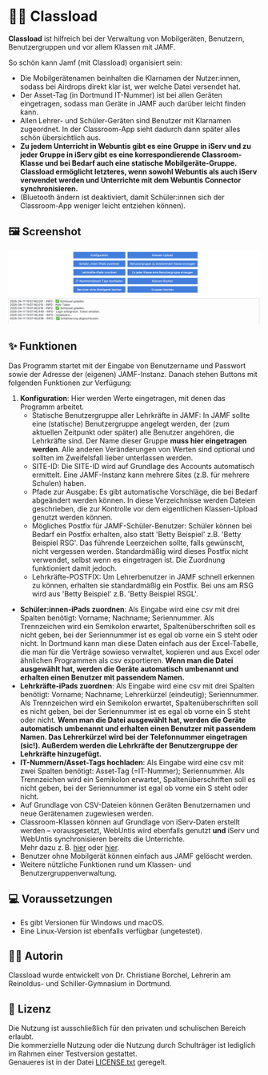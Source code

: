 # 👩‍🏫 Classload

**Classload** ist hilfreich bei der Verwaltung von Mobilgeräten, Benutzern, Benutzergruppen und vor allem Klassen mit JAMF.

So schön kann Jamf (mit Classload) organisiert sein: 
- Die Mobilgerätenamen beinhalten die Klarnamen der Nutzer:innen, sodass bei Airdrops direkt klar ist, wer welche Datei versendet hat.
- Der Asset-Tag (in Dortmund IT-Nummer) ist bei allen Geräten eingetragen, sodass man Geräte in JAMF auch darüber leicht finden kann.
- Allen Lehrer- und Schüler-Geräten sind Benutzer mit Klarnamen zugeordnet. In der Classroom-App sieht dadurch dann später alles schön übersichtlich aus.
- **Zu jedem Unterricht in Webuntis gibt es eine Gruppe in iServ und zu jeder Gruppe in iServ gibt es eine korrespondierende Classroom-Klasse und bei Bedarf auch eine statische Mobilgeräte-Gruppe. Classload ermöglicht letzteres, wenn sowohl Webuntis als auch iServ verwendet werden und Unterrichte mit dem Webuntis Connector synchronisieren.**
- (Bluetooth ändern ist deaktiviert, damit Schüler:innen sich der Classroom-App weniger leicht entziehen können).

## 🖼️ Screenshot

![Screenshot](screenshot.png)

## ✨ Funktionen

Das Programm startet mit der Eingabe von Benutzername und Passwort sowie der Adresse der (eigenen) JAMF-Instanz. Danach stehen Buttons mit folgenden Funktionen zur Verfügung: 

1. **Konfiguration**: Hier werden Werte eingetragen, mit denen das Programm arbeitet.
    * Statische Benutzergruppe aller Lehrkräfte in JAMF: In JAMF sollte eine (statische) Benutzergruppe angelegt werden, der (zum aktuellen Zeitpunkt oder später) alle Benutzer angehören, die Lehrkräfte sind. Der Name dieser Gruppe **muss hier eingetragen werden**. Alle anderen Veränderungen von Werten sind optional und sollten im Zweifelsfall lieber unterlassen werden.
    * SITE-ID: Die SITE-ID wird auf Grundlage des Accounts automatisch ermittelt. Eine JAMF-Instanz kann mehrere Sites (z.B. für mehrere Schulen) haben.
    * Pfade zur Ausgabe: Es gibt automatische Vorschläge, die bei Bedarf abgeändert werden können. In diese Verzeichnisse werden Dateien geschrieben, die zur Kontrolle vor dem eigentlichen Klassen-Upload genutzt werden können.
    * Mögliches Postfix für JAMF-Schüler-Benutzer: Schüler können bei Bedarf ein Postfix erhalten, also statt 'Betty Beispiel' z.B. 'Betty Beispiel RSG'. Das führende Leerzeichen sollte, falls gewünscht, nicht vergessen werden. Standardmäßig wird dieses Postfix nicht verwendet, selbst wenn es eingetragen ist. Die Zuordnung funktioniert damit jedoch.
    * Lehrkräfte-POSTFIX: Um Lehrerbenutzer in JAMF schnell erkennen zu können, erhalten sie standardmäßig ein Postfix. Bei uns am RSG wird aus 'Betty Beispiel' z.B. 'Betty Beispiel RSGL'.
- **Schüler:innen-iPads zuordnen**: Als Eingabe wird eine csv mit drei Spalten benötigt: Vorname; Nachname; Seriennummer. Als Trennzeichen wird ein Semikolon erwartet, Spaltenüberschriften soll es nicht geben, bei der Seriennummer ist es egal ob vorne ein S steht oder nicht. In Dortmund kann man diese Daten einfach aus der Excel-Tabelle, die man für die Verträge sowieso verwaltet, kopieren und aus Excel oder ähnlichen Programmen als csv exportieren. **Wenn man die Datei ausgewählt hat, werden die Geräte automatisch umbenannt und erhalten einen Benutzer mit passendem Namen.**
- **Lehrkräfte-iPads zuordnen**: Als Eingabe wird eine csv mit drei Spalten benötigt: Vorname; Nachname; Lehrerkürzel (eindeutig); Seriennummer. Als Trennzeichen wird ein Semikolon erwartet, Spaltenüberschriften soll es nicht geben, bei der Seriennummer ist es egal ob vorne ein S steht oder nicht. **Wenn man die Datei ausgewählt hat, werden die Geräte automatisch umbenannt und erhalten einen Benutzer mit passendem Namen. Das Lehrerkürzel wird bei der Telefonnummer eingetragen (sic!). Außerdem werden die Lehrkräfte der Benutzergruppe der Lehrkräfte hinzugefügt.**
- **IT-Nummern/Asset-Tags hochladen**: Als Eingabe wird eine csv mit zwei Spalten benötigt: Asset-Tag (=IT-Nummer); Seriennummer. Als Trennzeichen wird ein Semikolon erwartet, Spaltenüberschriften soll es nicht geben, bei der Seriennummer ist egal ob vorne ein S steht oder nicht.
- Auf Grundlage von CSV-Dateien können Geräten Benutzernamen und neue Gerätenamen zugewiesen werden.
- Classroom-Klassen können auf Grundlage von iServ-Daten erstellt werden – vorausgesetzt, WebUntis wird ebenfalls genutzt **und** iServ und WebUntis synchronisieren bereits die Unterrichte.  
  Mehr dazu z. B. [hier](https://help.untis.at/hc/de/articles/4411822372754-Plattform-Applikation-IServ) oder [hier](https://doku.iserv.de/manage/user/webuntis/).
- Benutzer ohne Mobilgerät können einfach aus JAMF gelöscht werden.
- Weitere nützliche Funktionen rund um Klassen- und Benutzergruppenverwaltung.

## 💻 Voraussetzungen

- Es gibt Versionen für Windows und macOS.
- Eine Linux-Version ist ebenfalls verfügbar (ungetestet).

## 🧑‍💻 Autorin

Classload wurde entwickelt von Dr. Christiane Borchel, Lehrerin am Reinoldus- und Schiller-Gymnasium in Dortmund.

## 📄 Lizenz

Die Nutzung ist ausschließlich für den privaten und schulischen Bereich erlaubt.  
Die kommerzielle Nutzung oder die Nutzung durch Schulträger ist lediglich im Rahmen einer Testversion gestattet.  
Genaueres ist in der Datei [LICENSE.txt](LICENSE.txt) geregelt.
